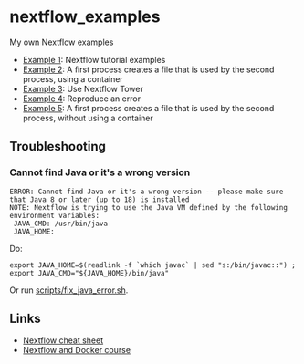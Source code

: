 # nextflow_examples

My own Nextflow examples

 * [Example 1](https://github.com/richelbilderbeek/nextflow_example_1): 
   Nextflow tutorial examples
 * [Example 2](https://github.com/richelbilderbeek/nextflow_example_2): 
   A first process creates a file that is used by the second process,
   using a container
 * [Example 3](https://github.com/richelbilderbeek/nextflow_example_3): 
   Use Nextflow Tower
 * [Example 4](https://github.com/richelbilderbeek/nextflow_example_4): 
   Reproduce an error
 * [Example 5](https://github.com/richelbilderbeek/nextflow_example_5): 
   A first process creates a file that is used by the second process,
   without using a container

## Troubleshooting

### Cannot find Java or it's a wrong version

```
ERROR: Cannot find Java or it's a wrong version -- please make sure that Java 8 or later (up to 18) is installed
NOTE: Nextflow is trying to use the Java VM defined by the following environment variables:
 JAVA_CMD: /usr/bin/java
 JAVA_HOME: 
```

Do:

```
export JAVA_HOME=$(readlink -f `which javac` | sed "s:/bin/javac::") ; export JAVA_CMD="${JAVA_HOME}/bin/java"
```

Or run [scripts/fix_java_error.sh](scripts/fix_java_error.sh).

## Links

 * [Nextflow cheat sheet](https://github.com/danrlu/Nextflow_cheatsheet)
 * [Nextflow and Docker course](https://github.com/nextflow-io/crg-course-nov16)
